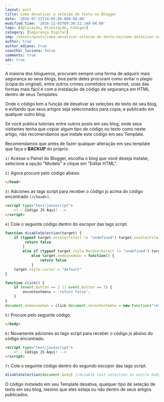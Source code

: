 ```yaml
---
layout: post
title: Como desativar a seleção de texto no Blogger
date: '2016-07-21T14:05:00.000-04:00'
modified_time: '2016-12-05T09:30:22.149-04:00'
tags: [Aplicação, Otimização, Códigos]
category: [Segurança Digital]
img: /assets/posts/como-desativar-selecao-de-texto-no/como-desativar-selecao-de-texto-no.jpg
author: true
author_ediano: true
coauthor_luciana: false
comments: true
ads: true
---
```


A maioria dos blogueiros, procuram sempre uma forma de adquirir mais segurança ao seus blogs, boa parte deles procuram como evitar o plagio (copia do original), entre outros crimes cometidos na internet, unas das formas mais fácil é com a instalação de código de segurança em HTML dentro de seus Templates.

Onde o código tem a função de desativar as seleções de texto do seu blog, e evitando que seus artigos seja selecionados para copia, e publicado em qualquer outro blog.

Se você publica tutoriais entre outros posts em seu blog, onde seus visitantes tenha que copiar algum tipo de código ou texto como neste artigo, não recomendamos que instale este código em seu Template.

Recomendamos que antes de fazer qualquer alteração em seu template que faça o <b>BACKUP</b> do próprio.

`1)` Acesse o Painel do Blogger, escolha o blog que você deseja instalar, selecione a opção "Modelo" e clique em "Editar HTML".

`2)` Agora procure pelo código abaixo. 

```html
</head>
```
`3)` Adciones as tags script para receber o código js acima do código encontrado `(</head>)`.

```html
<script type="text/javascript">
    <!-- Código JS Aqui! -->
</script>
```

`4)` Cole o seguinte código dentro do escopor das tags script.

```js
function disableSelection(target) {
    if (typeof target.onselectstart != "undefined") target.onselectstart = function() {
         return false 
        }
        else if (typeof target.style.MozUserSelect != "undefined") target.style.MozUserSelect = "none"
            else target.onmousedown = function() {
                return false
            }
    target.style.cursor = "default"
}

function click() {
    if (event.button == 2 || event.button == 3) {
        oncontextmenu = 'return false';
    }
}
document.onmousedown = click document.oncontextmenu = new Function("return false;")
```

`5)` Procure pelo seguinte código.

```html
</body>
```

`6)` Novamente adciones as tags script para receber o código js abaixo do código encontrado.

```html
<script type="text/javascript">
    <!-- Código JS Aqui! -->
</script>
```

`7)` Cole o seguinte código dentro do segundo escopor das tags script.

```js
disableSelection(document.body) //disable text selection on entire body of page
```

O código instalado em seu Template desativa, qualquer tipo de seleção de texto em seu blog, mesmo que eles esteja ou não dentro de seus artigos publicados.